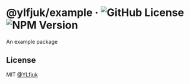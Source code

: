 # @ylfjuk/example &middot; ![GitHub License](https://img.shields.io/github/license/ylfjuk/template-monorepo) ![NPM Version](https://img.shields.io/npm/v/%40ylfjuk/example)

An example package

## License

MIT [@YLfjuk](https://github.com/YLfjuk)
